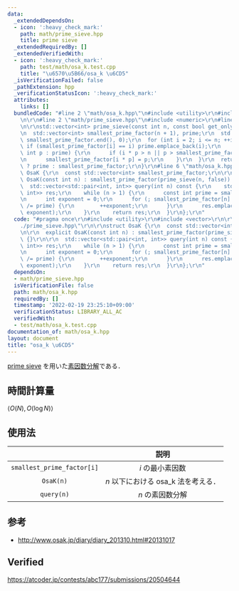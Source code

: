 ```yaml
---
data:
  _extendedDependsOn:
  - icon: ':heavy_check_mark:'
    path: math/prime_sieve.hpp
    title: prime sieve
  _extendedRequiredBy: []
  _extendedVerifiedWith:
  - icon: ':heavy_check_mark:'
    path: test/math/osa_k.test.cpp
    title: "\u6570\u5B66/osa_k \u6CD5"
  _isVerificationFailed: false
  _pathExtension: hpp
  _verificationStatusIcon: ':heavy_check_mark:'
  attributes:
    links: []
  bundledCode: "#line 2 \"math/osa_k.hpp\"\n#include <utility>\r\n#include <vector>\r\
    \n\r\n#line 2 \"math/prime_sieve.hpp\"\n#include <numeric>\r\n#line 4 \"math/prime_sieve.hpp\"\
    \n\r\nstd::vector<int> prime_sieve(const int n, const bool get_only_prime) {\r\
    \n  std::vector<int> smallest_prime_factor(n + 1), prime;\r\n  std::iota(smallest_prime_factor.begin(),\
    \ smallest_prime_factor.end(), 0);\r\n  for (int i = 2; i <= n; ++i) {\r\n   \
    \ if (smallest_prime_factor[i] == i) prime.emplace_back(i);\r\n    for (const\
    \ int p : prime) {\r\n      if (i * p > n || p > smallest_prime_factor[i]) break;\r\
    \n      smallest_prime_factor[i * p] = p;\r\n    }\r\n  }\r\n  return get_only_prime\
    \ ? prime : smallest_prime_factor;\r\n}\r\n#line 6 \"math/osa_k.hpp\"\n\r\nstruct\
    \ OsaK {\r\n  const std::vector<int> smallest_prime_factor;\r\n\r\n  explicit\
    \ OsaK(const int n) : smallest_prime_factor(prime_sieve(n, false)) {}\r\n\r\n\
    \  std::vector<std::pair<int, int>> query(int n) const {\r\n    std::vector<std::pair<int,\
    \ int>> res;\r\n    while (n > 1) {\r\n      const int prime = smallest_prime_factor[n];\r\
    \n      int exponent = 0;\r\n      for (; smallest_prime_factor[n] == prime; n\
    \ /= prime) {\r\n        ++exponent;\r\n      }\r\n      res.emplace_back(prime,\
    \ exponent);\r\n    }\r\n    return res;\r\n  }\r\n};\r\n"
  code: "#pragma once\r\n#include <utility>\r\n#include <vector>\r\n\r\n#include \"\
    ./prime_sieve.hpp\"\r\n\r\nstruct OsaK {\r\n  const std::vector<int> smallest_prime_factor;\r\
    \n\r\n  explicit OsaK(const int n) : smallest_prime_factor(prime_sieve(n, false))\
    \ {}\r\n\r\n  std::vector<std::pair<int, int>> query(int n) const {\r\n    std::vector<std::pair<int,\
    \ int>> res;\r\n    while (n > 1) {\r\n      const int prime = smallest_prime_factor[n];\r\
    \n      int exponent = 0;\r\n      for (; smallest_prime_factor[n] == prime; n\
    \ /= prime) {\r\n        ++exponent;\r\n      }\r\n      res.emplace_back(prime,\
    \ exponent);\r\n    }\r\n    return res;\r\n  }\r\n};\r\n"
  dependsOn:
  - math/prime_sieve.hpp
  isVerificationFile: false
  path: math/osa_k.hpp
  requiredBy: []
  timestamp: '2022-02-19 23:25:10+09:00'
  verificationStatus: LIBRARY_ALL_AC
  verifiedWith:
  - test/math/osa_k.test.cpp
documentation_of: math/osa_k.hpp
layout: document
title: "osa_k \u6CD5"
---
```


[prime sieve](prime_sieve.md) を用いた[素因数分解](prime_factorization.md)である．


## 時間計算量

$\langle O(N), O(\log{N}) \rangle$


## 使用法

||説明|
|:--:|:--:|
|`smallest_prime_factor[i]`|$i$ の最小素因数|
|`OsaK(n)`|$n$ 以下における osa_k 法を考える．|
|`query(n)`|$n$ の素因数分解|


## 参考

- http://www.osak.jp/diary/diary_201310.html#20131017


## Verified

https://atcoder.jp/contests/abc177/submissions/20504644
